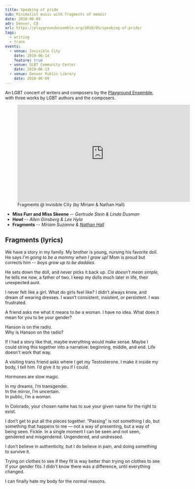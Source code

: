 ```yaml
---
title: Speaking of pride
sub: Minimalist music with fragments of memoir
date: 2018-06-09
adr: Denver, CO
url: https://playgroundensemble.org/2018/05/speaking-of-pride/
tags:
  - writing
  - trans
events:
  - venue: Invisible City
    date: 2018-06-14
    feature: true
  - venue: GLBT Community Center
    date: 2018-06-13
  - venue: Denver Public Library
    date: 2018-06-09
---
```


An LGBT concert of writers and composers
by the [Playground Ensemble][pe],
with three works by LGBT authors and the composers.

[pe]: https://playgroundensemble.org/

<!-- intro -->

<figure>
  <iframe
    webc:is="ratio-frame"
    src="https://www.youtube.com/embed/-u_vwCiwp0M"
    width="560"
    height="315"
    frameborder="0"></iframe>
  <figcaption>
    Fragments @ Invisible City (by Miriam & Nathan Hall)
  </figcaption>
</figure>

- **Miss Furr and Miss Skeene** --
  *Gertrude Stein & Linda Dusman*
- **Howl** --
  *Allen Ginsberg & Lee Hyla*
- **Fragments** --
  *Miriam Suzanne & [Nathan Hall](https://nathan-hall.net/)*

## Fragments (lyrics)

We have a story in my family.
My brother is young,
nursing his favorite doll.
He says *I'm going to be a mommy when I grow up!*
Mom is proud but corrects him --
 *boys grow up to be daddies.*

He sets down the doll,
and never picks it back up.
*Cis doesn’t mean simple,*
he tells me now,
a father of two.
I keep my dolls much later in life,
their unexpected aunt.

I never felt like a girl.
What do girls feel like?
I didn’t always know,
and dream of wearing dresses.
I wasn’t consistent, insistent, or persistent.
I was frustrated.

A friend asks me what it means to be a woman.
I have no idea.
What does it mean for you to be your gender?

Hanson is on the radio. \
Why is Hanson on the radio?

If I had a story like that,
maybe everything would make sense.
Maybe I could string this together into a narrative:
beginning, middle, and end.
Life doesn't work that way.

A visiting trans friend asks where I get my Testosterone.
I make it inside my body, I tell him.
I’d give it to you if I could.

Hormones are slow magic.

In my dreams, I’m transgender. \
In the mirror, I’m uncertain. \
In public, I’m a woman.

In Colorado,
your chosen name
has to sue your given name
for the right to exist.

I don’t get to put all the pieces together.
“Passing” is not something I do,
but something that happens to me —
not a way of presenting,
but a way of being seen.
Fickle.
In a single moment I can be seen and not seen,
gendered and misgendered.
Ungendered, and undressed.

I don’t believe in authenticity,
but I do believe in pain,
and doing something to survive it.

Trying on clothes to see if they fit
is way better than trying on clothes to see if your gender fits.
I didn’t know there was a difference,
until everything changed.

I can finally hate my body for the normal reasons.
